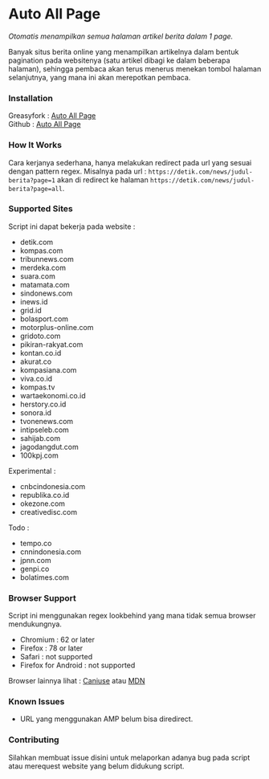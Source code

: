 # Auto All Page
*Otomatis menampilkan semua halaman artikel berita dalam 1 page.* 

Banyak situs berita online yang menampilkan artikelnya dalam bentuk pagination pada websitenya (satu artikel dibagi ke dalam beberapa halaman), sehingga pembaca akan terus menerus menekan tombol halaman selanjutnya, yang mana ini akan merepotkan pembaca.

### Installation

Greasyfork : [Auto All Page](https://greasyfork.org/id/scripts/415479-auto-all-page) <br>
Github     : [Auto All Page](https://raw.githubusercontent.com/reforget-id/AutoAllPage/main/script/autoallpage.user.js)

### How It Works

Cara kerjanya sederhana, hanya melakukan redirect pada url yang sesuai dengan pattern regex. 
Misalnya pada url : `https://detik.com/news/judul-berita?page=1` akan di redirect ke halaman `https://detik.com/news/judul-berita?page=all`.

### Supported Sites

Script ini dapat bekerja pada website :
* detik.com 
* kompas.com 
* tribunnews.com 
* merdeka.com 
* suara.com 
* matamata.com 
* sindonews.com 
* inews.id 
* grid.id 
* bolasport.com 
* motorplus-online.com 
* gridoto.com
* pikiran-rakyat.com
* kontan.co.id
* akurat.co
* kompasiana.com
* viva.co.id
* kompas.tv
* wartaekonomi.co.id
* herstory.co.id
* sonora.id
* tvonenews.com
* intipseleb.com
* sahijab.com
* jagodangdut.com
* 100kpj.com

Experimental :
* cnbcindonesia.com
* republika.co.id
* okezone.com
* creativedisc.com

Todo :
* tempo.co
* cnnindonesia.com
* jpnn.com
* genpi.co
* bolatimes.com

### Browser Support

Script ini menggunakan regex lookbehind yang mana tidak semua browser mendukungnya.

* Chromium : 62 or later
* Firefox : 78 or later
* Safari : not supported
* Firefox for Android : not supported

Browser lainnya lihat : [Caniuse](https://caniuse.com/mdn-javascript_builtins_regexp_lookbehind_assertion) atau [MDN](https://developer.mozilla.org/en-US/docs/Web/JavaScript/Reference/Global_Objects/RegExp)

### Known Issues

* URL yang menggunakan AMP belum bisa diredirect.

### Contributing

Silahkan membuat issue disini untuk melaporkan adanya bug pada script atau merequest website yang belum didukung script.
